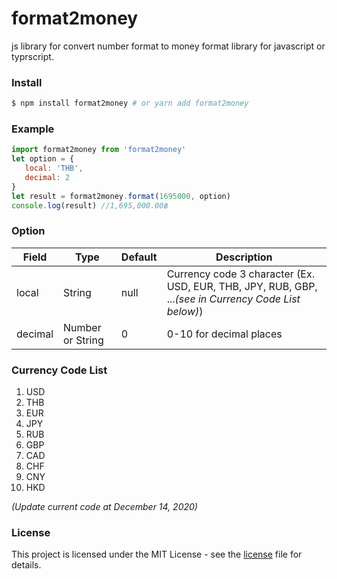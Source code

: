 # format2money
js library for convert number format to money format library for javascript or typrscript.

### Install
```sh
$ npm install format2money # or yarn add format2money
```

### Example

```javascript
import format2money from 'format2money'
let option = {
   local: 'THB',
   decimal: 2
}
let result = format2money.format(1695000, option)
console.log(result) //1,695,000.00฿
```

### Option
| Field | Type | Default | Description |
| ------ | ------ | ------ | ------ |
| local | String | null | Currency code 3 character (Ex. USD, EUR, THB, JPY, RUB, GBP, ...*(see in Currency Code List below)*) |
| decimal | Number or String | 0 | 0-10 for decimal places |

### Currency Code List
1. USD
2. THB
3. EUR
4. JPY
5. RUB
6. GBP
7. CAD
8. CHF
9. CNY
10. HKD

*(Update current code at December 14, 2020)*

### License
This project is licensed under the MIT License - see the [license](https://github.com/ballsurakiat/format2money/blob/main/LICENSE) file for details.
